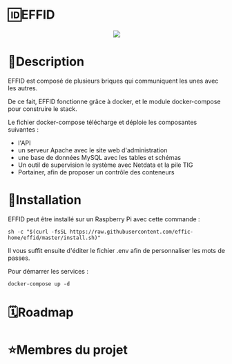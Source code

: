 # 🆔EFFID
<p align="center">
  <img src="https://github.com/effid/effid/blob/master/effid_logo.jpg">
</p>

# 📄Description

EFFID est composé de plusieurs briques qui communiquent les unes avec les autres.

De ce fait, EFFID fonctionne grâce à docker, et le module docker-compose pour construire le stack.

Le fichier docker-compose télécharge et déploie les composantes suivantes :

- l'API
- un serveur Apache avec le site web d'administration
- une base de données MySQL avec les tables et schémas
- Un outil de supervision le système avec Netdata et la pile TIG
- Portainer, afin de proposer un contrôle des conteneurs

# 🚀Installation

EFFID peut être installé sur un Raspberry Pi avec cette commande :

```shell
sh -c "$(curl -fsSL https://raw.githubusercontent.com/effic-home/effid/master/install.sh)"
```

Il vous suffit ensuite d'éditer le fichier .env afin de personnaliser les mots de passes.

Pour démarrer les services :

```shell
docker-compose up -d
```
# 🗓Roadmap

# ⭐️Membres du projet
